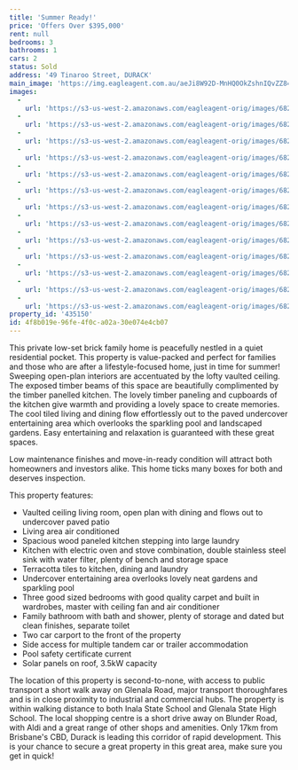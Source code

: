 ```yaml
---
title: 'Summer Ready!'
price: 'Offers Over $395,000'
rent: null
bedrooms: 3
bathrooms: 1
cars: 2
status: Sold
address: '49 Tinaroo Street, DURACK'
main_image: 'https://img.eagleagent.com.au/aeJi8W92D-MnHQ0OkZshnIQvZZ8=/1280x854/smart/https://s3-us-west-2.amazonaws.com/eagleagent-orig/images/6821021/125214386-image-M.jpg'
images:
  -
    url: 'https://s3-us-west-2.amazonaws.com/eagleagent-orig/images/6821033/125214386-image-L.jpg'
  -
    url: 'https://s3-us-west-2.amazonaws.com/eagleagent-orig/images/6821032/125214386-image-K.jpg'
  -
    url: 'https://s3-us-west-2.amazonaws.com/eagleagent-orig/images/6821031/125214386-image-J.jpg'
  -
    url: 'https://s3-us-west-2.amazonaws.com/eagleagent-orig/images/6821030/125214386-image-I.jpg'
  -
    url: 'https://s3-us-west-2.amazonaws.com/eagleagent-orig/images/6821029/125214386-image-H.jpg'
  -
    url: 'https://s3-us-west-2.amazonaws.com/eagleagent-orig/images/6821028/125214386-image-G.jpg'
  -
    url: 'https://s3-us-west-2.amazonaws.com/eagleagent-orig/images/6821027/125214386-image-F.jpg'
  -
    url: 'https://s3-us-west-2.amazonaws.com/eagleagent-orig/images/6821026/125214386-image-E.jpg'
  -
    url: 'https://s3-us-west-2.amazonaws.com/eagleagent-orig/images/6821025/125214386-image-D.jpg'
  -
    url: 'https://s3-us-west-2.amazonaws.com/eagleagent-orig/images/6821024/125214386-image-C.jpg'
  -
    url: 'https://s3-us-west-2.amazonaws.com/eagleagent-orig/images/6821023/125214386-image-B.jpg'
  -
    url: 'https://s3-us-west-2.amazonaws.com/eagleagent-orig/images/6821022/125214386-image-A.jpg'
  -
    url: 'https://s3-us-west-2.amazonaws.com/eagleagent-orig/images/6821021/125214386-image-M.jpg'
property_id: '435150'
id: 4f8b019e-96fe-4f0c-a02a-30e074e4cb07
---
```

This private low-set brick family home is peacefully nestled in a quiet residential pocket. This property is value-packed and perfect for families and those who are after a lifestyle-focused home, just in time for summer! Sweeping open-plan interiors are accentuated by the lofty vaulted ceiling. The exposed timber beams of this space are beautifully complimented by the timber panelled kitchen. The lovely timber paneling and cupboards of the kitchen give warmth and providing a lovely space to create memories. The cool tiled living and dining flow effortlessly out to the paved undercover entertaining area which overlooks the sparkling pool and landscaped gardens. Easy entertaining and relaxation is guaranteed with these great spaces.

Low maintenance finishes and move-in-ready condition will attract both homeowners and investors alike. This home ticks many boxes for both and deserves inspection.

This property features:

*  Vaulted ceiling living room, open plan with dining and flows out to undercover paved patio
*  Living area air conditioned
*  Spacious wood paneled kitchen stepping into large laundry
*  Kitchen with electric oven and stove combination, double stainless steel sink with water filter, plenty of bench and storage space
*  Terracotta tiles to kitchen, dining and laundry
*  Undercover entertaining area overlooks lovely neat gardens and sparkling pool
*  Three good sized bedrooms with good quality carpet and built in wardrobes, master with ceiling fan and air conditioner
*  Family bathroom with bath and shower, plenty of storage and dated but clean finishes, separate toilet
*  Two car carport to the front of the property
*  Side access for multiple tandem car or trailer accommodation
*  Pool safety certificate current
*  Solar panels on roof, 3.5kW capacity

The location of this property is second-to-none, with access to public transport a short walk away on Glenala Road, major transport thoroughfares and is in close proximity to industrial and commercial hubs. The property is within walking distance to both Inala State School and Glenala State High School. The local shopping centre is a short drive away on Blunder Road, with Aldi and a great range of other shops and amenities. Only 17km from Brisbane's CBD, Durack is leading this corridor of rapid development. This is your chance to secure a great property in this great area, make sure you get in quick!
